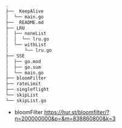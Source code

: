 ```bash
.
├──  KeepAlive
│  └── main.go
├──  README.md
├── LRU
│  ├── noneList
│  │  └── lru.go
│  └── withList
│      └── lru.go
├── SSE
│  ├── go.mod
│  ├── go.sum
│  └── main.go
├── bloomFilter
├── rateLimit
├── singleflight
└── skipList
└── skipList.go

```


- bloomFilter https://hur.st/bloomfilter/?n=200000000&p=&m=838860800&k=3 